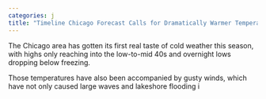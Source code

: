 ```yaml
---
categories: j
title: "Timeline Chicago Forecast Calls for Dramatically Warmer Temperatures This Weekend"
---
```


The Chicago area has gotten its first real taste of cold weather this season, with highs only reaching into the low-to-mid 40s and overnight lows dropping below freezing.



Those temperatures have also been accompanied by gusty winds, which have not only caused large waves and lakeshore flooding i